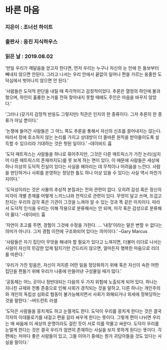 # 바른 마음
### 지은이 : 조너선 하이트
### 출판사 : 웅진 지식하우스
### 읽은 날 : 2019.08.02

‘만일 우리가 깨달음을 얻고자 한다면, 먼저 우리는 누구나 자신의 눈 안에 든 들보부터 빼내지 않으면 안된다. 그러고 나서는 우리 안에서 끝없이 일어나 편을 가르는 옹졸한 도덕심에서 벗어나지 않으면 안 된다.’

‘사람들은 도덕적 판단을 내릴 때 즉각적이고 감정적이었다. 추론은 열정의 하인에 불과했으며, 하인이 훌륭한 논거를 전혀 찾아내지 못할 때에도 주인은 마음을 바꾸지 않았다.’

‘그러나 (갖가지 감정적 반응도 그렇지만) 직관은 인지의 한 종류이다. 그저 추론의 한 종류가 아닐 뿐이다.’

‘논쟁에 들어간 사람들은 그 어느 쪽도 추론을 통해서 자신의 신조를 끌어내지는 않는다. 따라서 정에 호소하지 않는 논리를 가지고 상대방이 더 올바른 원칙을 받아들이도록 설득할 수 있으리라 기대하는 것은 헛된 일이다.’ –데이비드 흄

‘도덕 매트릭스는 사람들을 하나로 묶어주지만, 그것은 다른 매트릭스가 가진 논리(심지어 다른 매트릭스의 존재까지도)를 못 보게 하는 면이 있다. 이 때문에 사람들은 세상에 하나 이상의 도덕적 진실이 있다는 사실을 헤아리는 데 무척이나 어려움을 느낀다. 사람을 판단하거나 사회를 운영하는 정당한 틀도 하나 이상 있을 수 있다는 사실 역시 마찬가지이다.’

‘도덕성이라는 것은 사물의 추상적 본질과는 전혀 관련이 없다. 오히려 감성 혹은 정신의 미각이 개별 존재를 어떻게 느끼느냐와 전적으로 관련이 있다. 무엇이 달고 쓰며, 뜨겁고 찬지는 우리의 감각 혹은 기관이 그것을 느껴야 알 수 있는 것과 똑 같은 이치이다. 따라서 도덕적 인식을 우리는 이해 작용으로 분류해서는 안 되며, 미각 혹은 감성으로 분류해야 옳다.’ –데이비드 흄

‘자연이 초고를 주면, 경험이 그것에 수정을 가한다. … ‘내장’이라는 말은 변할 수 없다는 의미가 아니다. 그저 경험 이전에 구조화되어 있다는 의미이다.’ –Gary Marcus

‘사람들은 자기 집단이 무엇을 해내야 할 필요가 있다고 느껴지면, 더불어 리더로 나서는 사람이 자신의 민감한 압제 탐지기만 건드리지 않으면, 얼마든지 행복한 마음으로 리더를 따른다.’

‘우리가 가진 믿음은, 자신이 저지른 어떤 일을 정당화하기 위해 혹은 자신이 속한 어떤 집단을 편들기 위해 우리가 나중에 만들어낸 구성물일 때가 많다.’

‘공동체는 어느 곳이나 정반대되는 다음의 두 가지 위험에 노출되게 되어 있다. 하나는 지나친 규제와 전통 존중으로 인해 사회가 경직되는 것을 말하고, 다른 하나는 개인주의와 개인의 독립성 심화로 협동이 불가능해지면서 사회가 와해되거나 외세에 정복당하는 것을 말한다.’ –버드런트 러셀

‘도덕은 사람들을 뭉치게도 하고 눈멀게도 한다. 도덕이 우리를 뭉치게 한다는 것은 결국 각자의 이데올로기를 내걸고 편을 갈라 싸우게 한다는 뜻이다. 그렇게 편이 나뉘면 우리는 매 싸움에 이 세상의 운명이라도 걸린 듯이 서로 이를 악물고 싸운다. 도덕이 우리를 눈멀게 한다는 것은 결국 우리가 엄연히 존재하는 사실을 보지 못하게 된다는 뜻이다. 각 편에는 저마다 좋은 사람들이 있고, 그들 이야기 중에는 뭔가 귀담아들을 것도 있다는 사실을 말이다.’